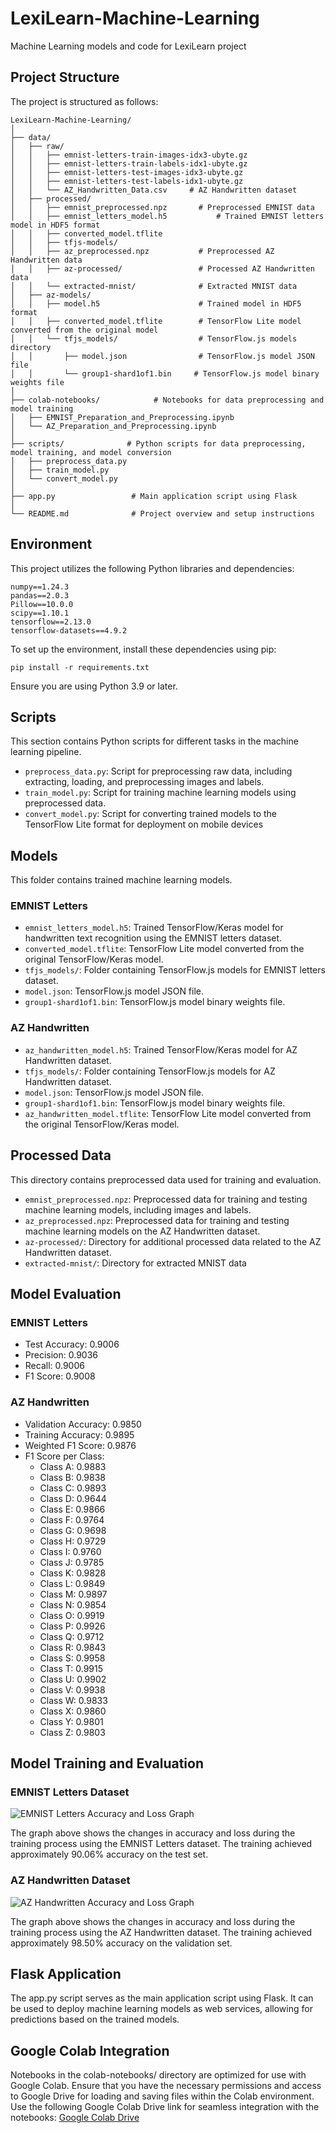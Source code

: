 # LexiLearn-Machine-Learning
Machine Learning models and code for LexiLearn project

## Project Structure
The project is structured as follows:

```LexiLearn-Machine-Learning/
LexiLearn-Machine-Learning/
│
├── data/
│   ├── raw/
│   │   ├── emnist-letters-train-images-idx3-ubyte.gz
│   │   ├── emnist-letters-train-labels-idx1-ubyte.gz
│   │   ├── emnist-letters-test-images-idx3-ubyte.gz
│   │   ├── emnist-letters-test-labels-idx1-ubyte.gz
│   │   └── AZ_Handwritten_Data.csv     # AZ Handwritten dataset
│   ├── processed/
│   │   ├── emnist_preprocessed.npz       # Preprocessed EMNIST data
│   │   ├── emnist_letters_model.h5           # Trained EMNIST letters model in HDF5 format
│   │   ├── converted_model.tflite
│   │   ├── tfjs-models/
│   │   ├── az_preprocessed.npz           # Preprocessed AZ Handwritten data
│   │   ├── az-processed/                 # Processed AZ Handwritten data
│   │   └── extracted-mnist/              # Extracted MNIST data
│   ├── az-models/
│   │   ├── model.h5                      # Trained model in HDF5 format
│   │   ├── converted_model.tflite        # TensorFlow Lite model converted from the original model
│   │   └── tfjs_models/                  # TensorFlow.js models directory
│   │       ├── model.json                # TensorFlow.js model JSON file
│   │       └── group1-shard1of1.bin     # TensorFlow.js model binary weights file
│
├── colab-notebooks/            # Notebooks for data preprocessing and model training
│   ├── EMNIST_Preparation_and_Preprocessing.ipynb
│   └── AZ_Preparation_and_Preprocessing.ipynb
│
├── scripts/              # Python scripts for data preprocessing, model training, and model conversion
│   ├── preprocess_data.py
│   ├── train_model.py
│   └── convert_model.py
│
├── app.py                 # Main application script using Flask
│
└── README.md              # Project overview and setup instructions
```

## Environment
This project utilizes the following Python libraries and dependencies:

```
numpy==1.24.3
pandas==2.0.3
Pillow==10.0.0
scipy==1.10.1
tensorflow==2.13.0
tensorflow-datasets==4.9.2
```

To set up the environment, install these dependencies using pip:

```
pip install -r requirements.txt
```

Ensure you are using Python 3.9 or later.

## Scripts
This section contains Python scripts for different tasks in the machine learning pipeline.

- `preprocess_data.py`: Script for preprocessing raw data, including extracting, loading, and preprocessing images and labels.
- `train_model.py`: Script for training machine learning models using preprocessed data.
- `convert_model.py`: Script for converting trained models to the TensorFlow Lite format for deployment on mobile devices

## Models
This folder contains trained machine learning models.
### EMNIST Letters
- `emnist_letters_model.h5`: Trained TensorFlow/Keras model for handwritten text recognition using the EMNIST letters dataset.
- `converted_model.tflite`: TensorFlow Lite model converted from the original TensorFlow/Keras model.
- `tfjs_models/`: Folder containing TensorFlow.js models for EMNIST letters dataset.
- `model.json`: TensorFlow.js model JSON file.
- `group1-shard1of1.bin`: TensorFlow.js model binary weights file.

### AZ Handwritten
- `az_handwritten_model.h5`: Trained TensorFlow/Keras model for AZ Handwritten dataset.
- `tfjs_models/`: Folder containing TensorFlow.js models for AZ Handwritten dataset.
- `model.json`: TensorFlow.js model JSON file.
- `group1-shard1of1.bin`: TensorFlow.js model binary weights file.
- `az_handwritten_model.tflite`: TensorFlow Lite model converted from the original TensorFlow/Keras model.

## Processed Data
This directory contains preprocessed data used for training and evaluation.
- `emnist_preprocessed.npz`: Preprocessed data for training and testing machine learning models, including images and labels.
- `az_preprocessed.npz`: Preprocessed data for training and testing machine learning models on the AZ Handwritten dataset.
- `az-processed/`: Directory for additional processed data related to the AZ Handwritten dataset.
- `extracted-mnist/`: Directory for extracted MNIST data

## Model Evaluation
### EMNIST Letters
- Test Accuracy: 0.9006
- Precision: 0.9036
- Recall: 0.9006
- F1 Score: 0.9008

### AZ Handwritten
- Validation Accuracy: 0.9850
- Training Accuracy: 0.9895
- Weighted F1 Score: 0.9876
- F1 Score per Class:
    - Class A: 0.9883
    - Class B: 0.9838
    - Class C: 0.9893
    - Class D: 0.9644
    - Class E: 0.9866
    - Class F: 0.9764
    - Class G: 0.9698
    - Class H: 0.9729
    - Class I: 0.9760
    - Class J: 0.9785
    - Class K: 0.9828
    - Class L: 0.9849
    - Class M: 0.9897
    - Class N: 0.9854
    - Class O: 0.9919
    - Class P: 0.9926
    - Class Q: 0.9712
    - Class R: 0.9843
    - Class S: 0.9958
    - Class T: 0.9915
    - Class U: 0.9902
    - Class V: 0.9938
    - Class W: 0.9833
    - Class X: 0.9860
    - Class Y: 0.9801
    - Class Z: 0.9803
 
## Model Training and Evaluation

### EMNIST Letters Dataset

![EMNIST Letters Accuracy and Loss Graph](data/emnist-traing-process.png)

The graph above shows the changes in accuracy and loss during the training process using the EMNIST Letters dataset. The training achieved approximately 90.06% accuracy on the test set.

### AZ Handwritten Dataset

![AZ Handwritten Accuracy and Loss Graph](data/az-training-process.png)

The graph above shows the changes in accuracy and loss during the training process using the AZ Handwritten dataset. The training achieved approximately 98.50% accuracy on the validation set.


## Flask Application
The app.py script serves as the main application script using Flask. It can be used to deploy machine learning models as web services, allowing for predictions based on the trained models.

## Google Colab Integration
Notebooks in the colab-notebooks/ directory are optimized for use with Google Colab. Ensure that you have the necessary permissions and access to Google Drive for loading and saving files within the Colab environment. Use the following Google Colab Drive link for seamless integration with the notebooks: [Google Colab Drive](https://drive.google.com/drive/folders/1rv7tuaZkkru9I2DZzn_KFtbypAAsZFmB?usp=drive_link)
